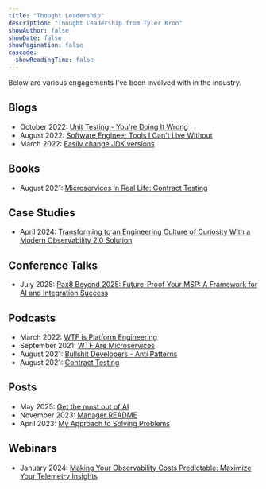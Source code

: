 ```yaml
---
title: "Thought Leadership"
description: "Thought Leadership from Tyler Kron"
showAuthor: false
showDate: false
showPagination: false
cascade:
  showReadingTime: false
---
```


Below are various engagements I've been involved with in the industry.

## Blogs

- October 2022: [Unit Testing - You're Doing It Wrong](https://fidil.dev/blog/unit-testing/)
- August 2022: [Software Engineer Tools I Can't Live Without](https://fidil.dev/blog/software-tools/)
- March 2022: [Easily change JDK versions](https://fidil.dev/blog/sdkman/)

## Books

- August 2021: [Microservices In Real Life: Contract Testing](https://fidildev.gumroad.com/l/contract-testing)

## Case Studies

- April 2024: [Transforming to an Engineering Culture of Curiosity With a Modern Observability 2.0 Solution](https://www.honeycomb.io/blog/pax8-modern-observability-2-0-solution)

## Conference Talks

- July 2025: [Pax8 Beyond 2025: Future-Proof Your MSP: A Framework for AI and Integration Success](https://www.linkedin.com/posts/tylerkron_pax8beyond-activity-7338364438221135872-Qc96?utm_source=social_share_send&utm_medium=member_desktop_web&rcm=ACoAAAK0cIYBEAPti3QKdYollV5UE4TID4pVP8c)

## Podcasts

- March 2022: [WTF is Platform Engineering](https://podcasters.spotify.com/pod/show/fidil/episodes/WTF-Is-Platform-Engineering-e1f4meo/a-a7gll2n)
- September 2021: [WTF Are Microservices](https://podcasters.spotify.com/pod/show/fidil/episodes/WTF-Are-Micoservices-e17r59k/a-a6j2oe5)
- August 2021: [Bullshit Developers - Anti Patterns](https://podcasters.spotify.com/pod/show/fidil/episodes/Bullsht-Developers---Anti-Patterns-e165kgj/a-a6cnbda)
- August 2021: [Contract Testing](https://podcasters.spotify.com/pod/show/fidil/episodes/Contract-Testing-e15edlt/a-a69afqt)

## Posts

- May 2025: [Get the most out of AI](https://www.linkedin.com/posts/tylerkron_%F0%9D%97%94%F0%9D%97%9C-%F0%9D%97%B6%F0%9D%98%80-%F0%9D%97%B2%F0%9D%98%83%F0%9D%97%B2%F0%9D%97%BF%F0%9D%98%86%F0%9D%98%84%F0%9D%97%B5%F0%9D%97%B2%F0%9D%97%BF%F0%9D%97%B2-%F0%9D%97%AF%F0%9D%98%82%F0%9D%98%81-%F0%9D%97%AE-activity-7325897270757863426-idWq?utm_source=share&utm_medium=member_desktop&rcm=ACoAAAK0cIYBEAPti3QKdYollV5UE4TID4pVP8c) 
- November 2023: [Manager README](https://www.linkedin.com/posts/tylerkron_tylerreadme-for-people-leaders-activity-7130241444375613440-azjf)
- April 2023: [My Approach to Solving Problems](https://www.linkedin.com/posts/tylerkron_software-engineers-activity-7059554531566645248-AMBj/)

## Webinars

- January 2024: [Making Your Observability Costs Predictable: Maximize Your Telemetry Insights](https://www.honeycomb.io/making-observability-costs-predictable-webinar)

